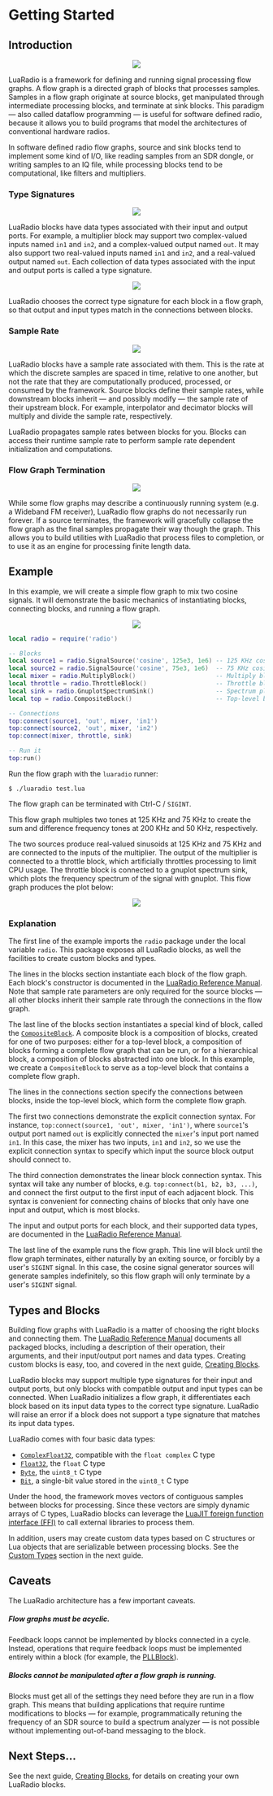 # Getting Started

## Introduction

<p align="center">
<img src="figures/flowgraph_rtlsdr_wbfm_mono.png" />
</p>

LuaRadio is a framework for defining and running signal processing flow graphs.
A flow graph is a directed graph of blocks that processes samples. Samples in a
flow graph originate at source blocks, get manipulated through intermediate
processing blocks, and terminate at sink blocks.  This paradigm — also called
dataflow programming — is useful for software defined radio, because it allows
you to build programs that model the architectures of conventional hardware
radios.

In software defined radio flow graphs, source and sink blocks tend to implement
some kind of I/O, like reading samples from an SDR dongle, or writing samples
to an IQ file, while processing blocks tend to be computational, like filters
and multipliers.

### Type Signatures

<p align="center">
<img src="figures/figure_type_signatures.png" />
</p>

LuaRadio blocks have data types associated with their input and output ports.
For example, a multiplier block may support two complex-valued inputs named
`in1` and `in2`, and a complex-valued output named `out`.  It may also support
two real-valued inputs named `in1` and `in2`, and a real-valued output named
`out`.  Each collection of data types associated with the input and output
ports is called a type signature.

<p align="center">
<img src="figures/figure_type_signatures_example.png" />
</p>

LuaRadio chooses the correct type signature for each block in a flow graph, so
that output and input types match in the connections between blocks.

### Sample Rate

<p align="center">
<img src="figures/figure_sample_rate_propagation.png" />
</p>

LuaRadio blocks have a sample rate associated with them. This is the rate at
which the discrete samples are spaced in time, relative to one another, but not
the rate that they are computationally produced, processed, or consumed by the
framework.  Source blocks define their sample rates, while downstream blocks
inherit — and possibly modify — the sample rate of their upstream block.  For
example, interpolator and decimator blocks will multiply and divide the sample
rate, respectively.

LuaRadio propagates sample rates between blocks for you. Blocks can access
their runtime sample rate to perform sample rate dependent initialization and
computations.

### Flow Graph Termination

<p align="center">
<img src="figures/figure_flowgraph_termination.png" />
</p>

While some flow graphs may describe a continuously running system (e.g. a
Wideband FM receiver), LuaRadio flow graphs do not necessarily run forever. If
a source terminates, the framework will gracefully collapse the flow graph as
the final samples propagate their way though the graph. This allows you to
build utilities with LuaRadio that process files to completion, or to use it as
an engine for processing finite length data.

## Example

In this example, we will create a simple flow graph to mix two cosine signals.
It will demonstrate the basic mechanics of instantiating blocks, connecting
blocks, and running a flow graph.

<p align="center">
<img src="figures/flowgraph_mixer_example.png" />
</p>

``` lua
local radio = require('radio')

-- Blocks
local source1 = radio.SignalSource('cosine', 125e3, 1e6) -- 125 KHz cosine source, sampled at 1 MHz
local source2 = radio.SignalSource('cosine', 75e3, 1e6)  -- 75 KHz cosine source, sampled at 1 MHz
local mixer = radio.MultiplyBlock()                      -- Multiply block
local throttle = radio.ThrottleBlock()                   -- Throttle block
local sink = radio.GnuplotSpectrumSink()                 -- Spectrum plotting sink
local top = radio.CompositeBlock()                       -- Top-level block to contain the flow graph

-- Connections
top:connect(source1, 'out', mixer, 'in1')
top:connect(source2, 'out', mixer, 'in2')
top:connect(mixer, throttle, sink)

-- Run it
top:run()
```

Run the flow graph with the `luaradio` runner:

```
$ ./luaradio test.lua
```

The flow graph can be terminated with Ctrl-C / `SIGINT`.

This flow graph multiples two tones at 125 KHz and 75 KHz to create the sum and
difference frequency tones at 200 KHz and 50 KHz, respectively.

The two sources produce real-valued sinusoids at 125 KHz and 75 KHz and are
connected to the inputs of the multiplier. The output of the multiplier is
connected to a throttle block, which artificially throttles processing to limit
CPU usage. The throttle block is connected to a gnuplot spectrum sink, which
plots the frequency spectrum of the signal with gnuplot. This flow graph
produces the plot below:

<p align="center">
<img src="figures/plot_cosine_mixer_example.png" />
</p>

### Explanation

The first line of the example imports the `radio` package under the local
variable `radio`. This package exposes all LuaRadio blocks, as well the
facilities to create custom blocks and types.

The lines in the blocks section instantiate each block of the flow graph. Each
block's constructor is documented in the [LuaRadio Reference
Manual](0.reference-manual.md). Note that sample rate parameters are only
required for the source blocks — all other blocks inherit their sample rate
through the connections in the flow graph.

The last line of the blocks section instantiates a special kind of block,
called the [`CompositeBlock`](0.reference-manual.md#compositeblock). A
composite block is a composition of blocks, created for one of two purposes:
either for a top-level block, a composition of blocks forming a complete flow
graph that can be run, or for a hierarchical block, a composition of blocks
abstracted into one block. In this example, we create a `CompositeBlock` to
serve as a top-level block that contains a complete flow graph.

The lines in the connections section specify the connections between blocks,
inside the top-level block, which form the complete flow graph.

The first two connections demonstrate the explicit connection syntax. For
instance, `top:connect(source1, 'out', mixer, 'in1')`, where `source1`'s output
port named `out` is explicitly connected the `mixer`'s input port named `in1`.
In this case, the mixer has two inputs, `in1` and `in2`, so we use the explicit
connection syntax to specify which input the source block output should connect
to.

The third connection demonstrates the linear block connection syntax. This
syntax will take any number of blocks, e.g.  `top:connect(b1, b2, b3, ...)`,
and connect the first output to the first input of each adjacent block. This
syntax is convenient for connecting chains of blocks that only have one input
and output, which is most blocks.

The input and output ports for each block, and their supported data types, are
documented in the [LuaRadio Reference Manual](0.reference-manual.md).

The last line of the example runs the flow graph. This line will block until
the flow graph terminates, either naturally by an exiting source, or forcibly
by a user's `SIGINT` signal. In this case, the cosine signal generator sources
will generate samples indefinitely, so this flow graph will only terminate by a
user's `SIGINT` signal.

## Types and Blocks

Building flow graphs with LuaRadio is a matter of choosing the right blocks and
connecting them.  The [LuaRadio Reference Manual](0.reference-manual.md)
documents all packaged blocks, including a description of their operation,
their arguments, and their input/output port names and data types. Creating
custom blocks is easy, too, and covered in the next guide, [Creating
Blocks](3.creating-blocks.md).

LuaRadio blocks may support multiple type signatures for their input and output
ports, but only blocks with compatible output and input types can be connected.
When LuaRadio initializes a flow graph, it differentiates each block based on
its input data types to the correct type signature.  LuaRadio will raise an
error if a block does not support a type signature that matches its input data
types.

LuaRadio comes with four basic data types:

* [`ComplexFloat32`](0.reference-manual.md#complexfloat32), compatible with the
  `float complex` C type
* [`Float32`](0.reference-manual.md#float32), the `float` C type
* [`Byte`](0.reference-manual.md#byte), the `uint8_t` C type
* [`Bit`](0.reference-manual.md#bit), a single-bit value stored in the
  `uint8_t` C type

Under the hood, the framework moves vectors of contiguous samples between
blocks for processing. Since these vectors are simply dynamic arrays of C
types, LuaRadio blocks can leverage the [LuaJIT foreign function interface
(FFI)](http://luajit.org/ext_ffi.html) to call external libraries to process
them.

In addition, users may create custom data types based on C structures or Lua
objects that are serializable between processing blocks. See the [Custom
Types](3.creating-blocks.md#custom-types) section in the next guide.

## Caveats

The LuaRadio architecture has a few important caveats.

##### Flow graphs must be acyclic.

Feedback loops cannot be implemented by blocks connected in a cycle.  Instead,
operations that require feedback loops must be implemented entirely within a
block (for example, the [PLLBlock](0.reference-manual.md#pllblock)).

##### Blocks cannot be manipulated after a flow graph is running.

Blocks must get all of the settings they need before they are run in a flow
graph. This means that building applications that require runtime modifications
to blocks — for example, programmatically retuning the frequency of an SDR
source to build a spectrum analyzer —  is not possible without implementing
out-of-band messaging to the block.

## Next Steps...

See the next guide, [Creating Blocks](3.creating-blocks.md), for details on
creating your own LuaRadio blocks.
